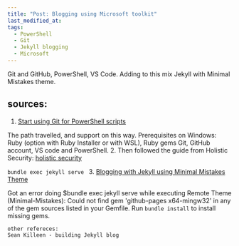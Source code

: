 ```yaml
---
title: "Post: Blogging using Microsoft toolkit"
last_modified_at: 
tags:
  - PowerShell
  - Git
  - Jekyll blogging
  - Microsoft 
---
```

Git and GitHub, PowerShell, VS Code. 
Adding to this mix Jekyll with Minimal Mistakes theme. 

## sources:
1. [Start using Git for PowerShell scripts](https://4bes.nl/2019/06/02/step-by-step-start-using-git-for-powershell/)

The path travelled, and support on this way. 
Prerequisites on Windows: 
Ruby (option with Ruby Installer or with WSL), Ruby gems
Git, GitHub account, 
VS code and PowerShell. 
2. Then followed the guide from Holistic Security: 
[holistic security](https://holisticsecurity.io/2020/03/30/github-pages-and-jekyll-on-windows-10)

`bundle exec jekyll serve `
3. [Blogging with Jekyll using Minimal Mistakes Theme](https://purple.telstra.com.au/blog/opensource-blogging-with-jekyll-github-vscode-part-2)

Got an error doing $bundle exec jekyll serve while executing Remote Theme (Minimal-Mistakes): Could not find gem 'github-pages x64-mingw32' in any of the gem sources listed in your Gemfile.
Run `bundle install` to install missing gems.

~~~
other refereces: 
Sean Killeen - building Jekyll blog
~~~
